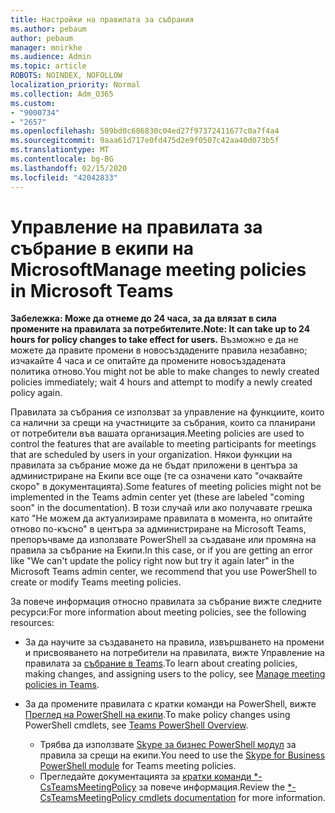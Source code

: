 ```yaml
---
title: Настройки на правилата за събрания
ms.author: pebaum
author: pebaum
manager: mnirkhe
ms.audience: Admin
ms.topic: article
ROBOTS: NOINDEX, NOFOLLOW
localization_priority: Normal
ms.collection: Adm_O365
ms.custom:
- "9000734"
- "2657"
ms.openlocfilehash: 509bd0c686830c04ed27f97372411677c0a7f4a4
ms.sourcegitcommit: 9aaa61d717e0fd475d2e9f0507c42aa40d073b5f
ms.translationtype: MT
ms.contentlocale: bg-BG
ms.lasthandoff: 02/15/2020
ms.locfileid: "42042833"
---
```

# <a name="manage-meeting-policies-in-microsoft-teams"></a><span data-ttu-id="e1712-102">Управление на правилата за събрание в екипи на Microsoft</span><span class="sxs-lookup"><span data-stu-id="e1712-102">Manage meeting policies in Microsoft Teams</span></span>

<span data-ttu-id="e1712-103">**Забележка: Може да отнеме до 24 часа, за да влязат в сила промените на правилата за потребителите.**</span><span class="sxs-lookup"><span data-stu-id="e1712-103">**Note: It can take up to 24 hours for policy changes to take effect for users.**</span></span> <span data-ttu-id="e1712-104">Възможно е да не можете да правите промени в новосъздадените правила незабавно; изчакайте 4 часа и се опитайте да промените новосъздадената политика отново.</span><span class="sxs-lookup"><span data-stu-id="e1712-104">You might not be able to make changes to newly created policies immediately; wait 4 hours and attempt to modify a newly created policy again.</span></span>

<span data-ttu-id="e1712-105">Правилата за събрания се използват за управление на функциите, които са налични за срещи на участниците за събрания, които са планирани от потребители във вашата организация.</span><span class="sxs-lookup"><span data-stu-id="e1712-105">Meeting policies are used to control the features that are available to meeting participants for meetings that are scheduled by users in your organization.</span></span> <span data-ttu-id="e1712-106">Някои функции на правилата за събрание може да не бъдат приложени в центъра за администриране на Екипи все още (те са означени като "очаквайте скоро" в документацията).</span><span class="sxs-lookup"><span data-stu-id="e1712-106">Some features of meeting policies might not be implemented in the Teams admin center yet (these are labeled "coming soon" in the documentation).</span></span> <span data-ttu-id="e1712-107">В този случай или ако получавате грешка като "Не можем да актуализираме правилата в момента, но опитайте отново по-късно" в центъра за администриране на Microsoft Teams, препоръчваме да използвате PowerShell за създаване или промяна на правила за събрание на Екипи.</span><span class="sxs-lookup"><span data-stu-id="e1712-107">In this case, or if you are getting an error like "We can't update the policy right now but try it again later" in the Microsoft Teams admin center, we recommend that you use PowerShell to create or modify Teams meeting policies.</span></span> 

<span data-ttu-id="e1712-108">За повече информация относно правилата за събрание вижте следните ресурси:</span><span class="sxs-lookup"><span data-stu-id="e1712-108">For more information about meeting policies, see the following resources:</span></span>

- <span data-ttu-id="e1712-109">За да научите за създаването на правила, извършването на промени и присвояването на потребители на правилата, вижте Управление на правилата за [събрание в Teams](https://docs.microsoft.com/microsoftteams/meeting-policies-in-teams).</span><span class="sxs-lookup"><span data-stu-id="e1712-109">To learn about creating policies, making changes, and assigning users to the policy, see [Manage meeting policies in Teams](https://docs.microsoft.com/microsoftteams/meeting-policies-in-teams).</span></span>

- <span data-ttu-id="e1712-110">За да промените правилата с кратки команди на PowerShell, вижте [Преглед на PowerShell на екипи](https://docs.microsoft.com/microsoftteams/teams-powershell-overview).</span><span class="sxs-lookup"><span data-stu-id="e1712-110">To make policy changes using PowerShell cmdlets, see [Teams PowerShell Overview](https://docs.microsoft.com/microsoftteams/teams-powershell-overview).</span></span> 
    - <span data-ttu-id="e1712-111">Трябва да използвате [Skype за бизнес PowerShell модул](https://www.microsoft.com/download/details.aspx?id=39366) за правила за срещи на екипи.</span><span class="sxs-lookup"><span data-stu-id="e1712-111">You need to use the [Skype for Business PowerShell module](https://www.microsoft.com/download/details.aspx?id=39366) for Teams meeting policies.</span></span> 
    - <span data-ttu-id="e1712-112">Прегледайте документацията за [кратки команди \*-CsTeamsMeetingPolicy](https://docs.microsoft.com/search/?search=CsTeamsMeetingPolicy&view=skype-ps) за повече информация.</span><span class="sxs-lookup"><span data-stu-id="e1712-112">Review the [\*-CsTeamsMeetingPolicy cmdlets documentation](https://docs.microsoft.com/search/?search=CsTeamsMeetingPolicy&view=skype-ps) for more information.</span></span>

